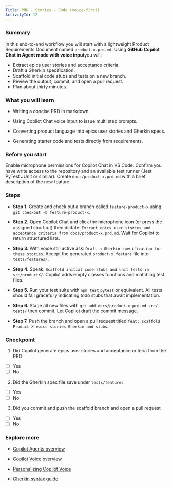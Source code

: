 ```yaml
---
Title: PRD - Stories - Code (voice-first)
ActivityId: 12
---
```


### Summary

In this end-to-end workflow you will start with a lightweight Product Requirements Document named `product-x.prd.md`. Using **GitHub Copilot Chat in Agent mode with voice input**you will:

- Extract epics user stories and acceptance criteria.
- Draft a Gherkin specification.
- Scaffold initial code stubs and tests on a new branch.
- Review the output, commit, and open a pull request.
- Plan about thirty minutes.

### What you will learn

- Writing a concise PRD in markdown.

- Using Copilot Chat voice input to issue multi step prompts.

- Converting product language into epics user stories and Gherkin specs.

- Generating starter code and tests directly from requirements.

### Before you start

Enable microphone permissions for Copilot Chat in VS Code. Confirm you have write access to the repository and an available test runner (Jest PyTest JUnit or similar). Create `docs/product-x.prd.md` with a brief description of the new feature.

### Steps

- **Step 1.** Create and check out a branch called `feature-product-x` using `git checkout -b feature-product-x`.

- **Step 2.** Open Copilot Chat and click the microphone icon (or press the assigned shortcut) then dictate: `Extract epics user stories and acceptance criteria from docs/product-x.prd.md`. Wait for Copilot to return structured lists.

- **Step 3.** With voice still active ask: `Draft a Gherkin specification for these stories`. Accept the generated `product-x.feature` file into `tests/features/`.

- **Step 4.** Speak: `Scaffold initial code stubs and unit tests in src/productX/`. Copilot adds empty classes functions and matching test files.

- **Step 5.** Run your test suite with `npm test` `pytest` or equivalent. All tests should fail gracefully indicating todo stubs that await implementation.

- **Step 6.** Stage all new files with `git add docs/product-x.prd.md src/ tests/` then commit. Let Copilot draft the commit message.

- **Step 7.** Push the branch and open a pull request titled `feat: scaffold Product X epics stories Gherkin and stubs`.

### Checkpoint

1. Did Copilot generate epics user stories and acceptance criteria from the PRD

- [ ] Yes
- [ ] No

2. Did the Gherkin spec file save under `tests/features`

- [ ] Yes
- [ ] No

3. Did you commit and push the scaffold branch and open a pull request

- [ ] Yes
- [ ] No

### Explore more

- [Copilot Agents overview](https://code.visualstudio.com/docs/copilot/chat/chat-agent-mode)

- [Copilot Voice overview](https://githubnext.com/projects/copilot-voice/)

- [Personalizing Copilot Voice](https://code.visualstudio.com/docs/configure/accessibility/voice)

- [Gherkin syntax guide](https://cucumber.io/docs/gherkin/)
